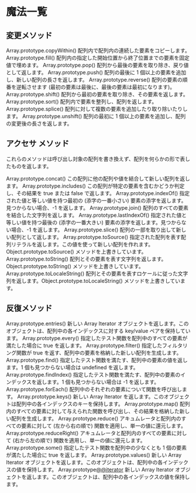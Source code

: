 
# 魔法一覧

## 変更メソッド

Array.prototype.copyWithin() 配列内で配列内の連続した要素をコピーします。
Array.prototype.fill() 配列内の指定した開始位置から終了位置までの要素を固定値で埋めます。
Array.prototype.pop() 配列から最後の要素を取り除き、戻り値として返します。
Array.prototype.push() 配列の最後に 1 個以上の要素を追加し、新しい配列の長さを返します。
Array.prototype.reverse() 配列の要素の順番を逆転させます (最初の要素は最後に、最後の要素は最初になります)。
Array.prototype.shift() 配列から最初の要素を取り除き、その要素を返します。
Array.prototype.sort() 配列内で要素を整列し、配列を返します。
Array.prototype.splice() 配列に対して複数の要素を追加したり取り除いたりします。
Array.prototype.unshift() 配列の最初に 1 個以上の要素を追加し、配列の変更後の長さを返します。

## アクセサ メソッド
これらのメソッドは呼び出し対象の配列を書き換えず、配列を何らかの形で表したものを返します。

Array.prototype.concat() この配列に他の配列や値を結合して新しい配列を返します。
Array.prototype.includes() この配列が特定の要素を含むかどうか判定し、その結果を true または false で返します。
Array.prototype.indexOf() 指定された値と等しい値を持つ最初の (添字の一番小さい) 要素の添字を返します。見つからない場合、-1 を返します。
Array.prototype.join() 配列のすべての要素を結合した文字列を返します。
Array.prototype.lastIndexOf() 指定された値と等しい値を持つ最後の (添字の一番大きい) 要素の添字を返します。見つからない場合、-1 を返します。
Array.prototype.slice() 配列の一部を取り出して新しい配列として返します。
Array.prototype.toSource() 指定された配列を表す配列リテラルを返します。この値を使って新しい配列を作れます。Object.prototype.toSource() メソッドを上書きしています。
Array.prototype.toString() 配列とその要素を表す文字列を返します。Object.prototype.toString() メソッドを上書きしています。
Array.prototype.toLocaleString() 配列とその要素を表すロケールに従った文字列を返します。Object.prototype.toLocaleString() メソッドを上書きしています。

## 反復メソッド

Array.prototype.entries() 新しい Array Iterator オブジェクトを返します。このオブジェクトは、配列中の各インデックスに対する key/value ペアを保持しています。
Array.prototype.every() 指定したテスト関数を配列中のすべての要素が満たした場合に true を返します。
Array.prototype.filter() 指定したフィルタリング関数が true を返す、配列中の要素を格納した新しい配列を生成します。
Array.prototype.find() 指定したテスト関数を満たす、配列中の要素の値を返します。1 個も見つからない場合は undefined を返します。
Array.prototype.findIndex() 指定したテスト関数を満たす、配列中の要素のインデックスを返します。1 個も見つからない場合は -1 を返します。
Array.prototype.forEach() 配列中のそれぞれの要素について関数を呼び出します。
Array.prototype.keys() 新しい Array Iterator を返します。このオブジェクトは配列中の各インデックスのキーを保持します。
Array.prototype.map() 配列内のすべての要素に対して与えられた関数を呼び出し、その結果を格納した新しい配列を生成します。
Array.prototype.reduce() アキュムレータと配列内のすべての要素に対して (左から右の順で) 関数を適用し、単一の値に還元します。
Array.prototype.reduceRight() アキュムレータと配列内のすべての要素に対して (右から左の順で) 関数を適用し、単一の値に還元します。
Array.prototype.some() 指定したテスト関数を配列中の少なくとも 1 個の要素が満たした場合に true を返します。
Array.prototype.values() 新しい Array Iterator オブジェクトを返します。このオブジェクトは、配列中の各インデックスの値を保持します。
Array.prototype[@@iterator]() 新しい Array Iterator オブジェクトを返します。このオブジェクトは、配列中の各インデックスの値を保持します。
<!--stackedit_data:
eyJoaXN0b3J5IjpbLTc3Mzg1NzA3Nyw0OTc4MTg4MTBdfQ==
-->
